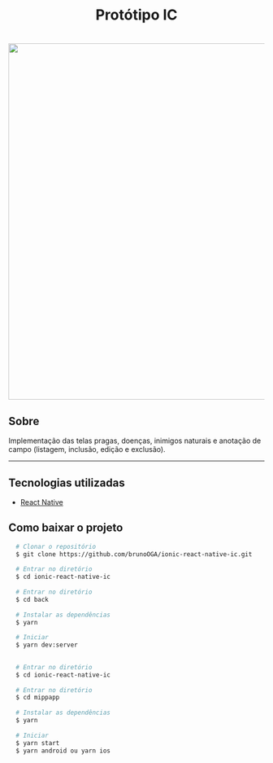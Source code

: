 <h1 align="center">
  Protótipo IC
</h1>

<h1 align="center" >
  <img src="gif.gif" height="700">
</h1>

## Sobre
Implementação das telas pragas, doenças, inimigos naturais e anotação de campo (listagem, inclusão, edição e exclusão).

---
## Tecnologias utilizadas
- [React Native](https://reactnative.dev/)

## Como baixar o projeto 

```bash
  # Clonar o repositório
  $ git clone https://github.com/brunoOGA/ionic-react-native-ic.git
  
  # Entrar no diretório
  $ cd ionic-react-native-ic
  
  # Entrar no diretório
  $ cd back
  
  # Instalar as dependências
  $ yarn
  
  # Iniciar
  $ yarn dev:server
```

```bash
  
  # Entrar no diretório
  $ cd ionic-react-native-ic
  
  # Entrar no diretório
  $ cd mippapp
  
  # Instalar as dependências
  $ yarn
  
  # Iniciar
  $ yarn start
  $ yarn android ou yarn ios
```
